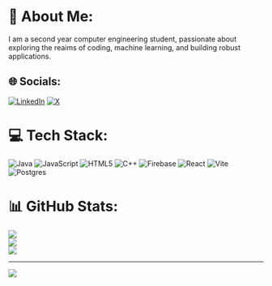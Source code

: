 # 💫 About Me:
I am a second year computer engineering student, passionate about exploring the reaims of coding, machine learning, and building robust applications.


## 🌐 Socials:
[![LinkedIn](https://img.shields.io/badge/LinkedIn-%230077B5.svg?logo=linkedin&logoColor=white)](https://linkedin.com/in/nikhilsharma08) [![X](https://img.shields.io/badge/X-black.svg?logo=X&logoColor=white)](https://x.com/nikhilsharma_08) 

# 💻 Tech Stack:
![Java](https://img.shields.io/badge/java-%23ED8B00.svg?style=for-the-badge&logo=openjdk&logoColor=white) ![JavaScript](https://img.shields.io/badge/javascript-%23323330.svg?style=for-the-badge&logo=javascript&logoColor=%23F7DF1E) ![HTML5](https://img.shields.io/badge/html5-%23E34F26.svg?style=for-the-badge&logo=html5&logoColor=white) ![C++](https://img.shields.io/badge/c++-%2300599C.svg?style=for-the-badge&logo=c%2B%2B&logoColor=white) ![Firebase](https://img.shields.io/badge/firebase-%23039BE5.svg?style=for-the-badge&logo=firebase) ![React](https://img.shields.io/badge/react-%2320232a.svg?style=for-the-badge&logo=react&logoColor=%2361DAFB) ![Vite](https://img.shields.io/badge/vite-%23646CFF.svg?style=for-the-badge&logo=vite&logoColor=white) ![Postgres](https://img.shields.io/badge/postgres-%23316192.svg?style=for-the-badge&logo=postgresql&logoColor=white)
# 📊 GitHub Stats:
![](https://github-readme-stats.vercel.app/api?username=nikhilsharma0818&theme=dark&hide_border=false&include_all_commits=false&count_private=true)<br/>
![](https://github-readme-streak-stats.herokuapp.com/?user=nikhilsharma0818&theme=dark&hide_border=false)<br/>
![](https://github-readme-stats.vercel.app/api/top-langs/?username=nikhilsharma0818&theme=dark&hide_border=false&include_all_commits=false&count_private=true&layout=compact)

---
[![](https://visitcount.itsvg.in/api?id=nikhilsharma0818&icon=0&color=0)](https://visitcount.itsvg.in)

<!-- Proudly created with GPRM ( https://gprm.itsvg.in ) -->
